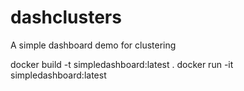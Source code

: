 # dashclusters
A simple dashboard demo for clustering

docker build -t simpledashboard:latest .
docker run -it simpledashboard:latest
